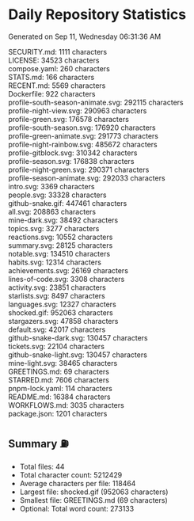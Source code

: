# Daily Repository Statistics
Generated on Sep 11, Wednesday 06:31:36 AM  

SECURITY.md: 1111 characters  
LICENSE: 34523 characters  
compose.yaml: 260 characters  
STATS.md: 166 characters  
RECENT.md: 5569 characters  
Dockerfile: 922 characters  
profile-south-season-animate.svg: 292115 characters  
profile-night-view.svg: 290963 characters  
profile-green.svg: 176578 characters  
profile-south-season.svg: 176920 characters  
profile-green-animate.svg: 291773 characters  
profile-night-rainbow.svg: 485672 characters  
profile-gitblock.svg: 310342 characters  
profile-season.svg: 176838 characters  
profile-night-green.svg: 290371 characters  
profile-season-animate.svg: 292033 characters  
intro.svg: 3369 characters  
people.svg: 33328 characters  
github-snake.gif: 447461 characters  
all.svg: 208863 characters  
mine-dark.svg: 38492 characters  
topics.svg: 3277 characters  
reactions.svg: 10552 characters  
summary.svg: 28125 characters  
notable.svg: 134510 characters  
habits.svg: 12314 characters  
achievements.svg: 26169 characters  
lines-of-code.svg: 3308 characters  
activity.svg: 23851 characters  
starlists.svg: 8497 characters  
languages.svg: 12327 characters  
shocked.gif: 952063 characters  
stargazers.svg: 47858 characters  
default.svg: 42017 characters  
github-snake-dark.svg: 130457 characters  
tickets.svg: 22104 characters  
github-snake-light.svg: 130457 characters  
mine-light.svg: 38465 characters  
GREETINGS.md: 69 characters  
STARRED.md: 7606 characters  
pnpm-lock.yaml: 114 characters  
README.md: 16384 characters  
WORKFLOWS.md: 3035 characters  
package.json: 1201 characters  

## Summary ⛽  
- Total files: 44  
- Total character count: 5212429  
- Average characters per file: 118464  
- Largest file: shocked.gif (952063 characters)  
- Smallest file: GREETINGS.md (69 characters)  
- Optional: Total word count: 273133  
